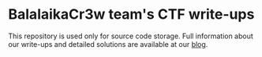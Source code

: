 # BalalaikaCr3w team's CTF write-ups

This repository is used only for source code storage. Full information about our write-ups and detailed solutions are available at our [blog](http://ctfcrew.org).


